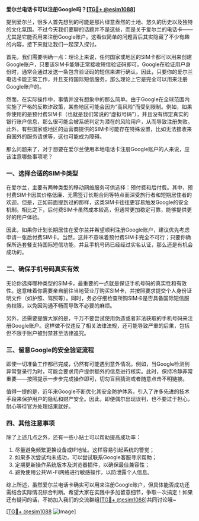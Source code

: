**爱尔兰电话卡可以注册Google吗？[[TG💪+ @esim1088](https://t.me/s/esim1088)]**

提到爱尔兰，很多人首先想到的可能是那片绿意盎然的土地、悠久的历史以及独特的文化氛围。不过今天我们要聊的话题并不是这些，而是关于爱尔兰的电话卡——尤其是它能否用来注册Google账户。这看似简单的问题背后其实隐藏了不少有趣的内容，接下来就让我们一起深入探讨。

首先，我们需要明确一点：理论上来说，任何国家或地区的SIM卡都可以用来创建Google账户，只要该SIM卡能够正常接收短信验证码即可。Google在验证用户身份时，通常会通过发送一条包含验证码的短信来进行确认。因此，只要你的爱尔兰电话卡能正常工作，并且支持国际短信服务，那么理论上它是完全可以用来注册Google账户的。

然而，在实际操作中，事情并没有想象中的那么简单。由于Google在全球范围内实施了严格的反欺诈政策，某些地区可能会因为“高风险”而受到限制。例如，如果你使用的是预付费SIM卡（也就是我们常说的“虚拟号码”），并且没有绑定真实的银行账户信息，那么很可能会被系统判定为潜在的风险用户，从而导致注册失败。此外，有些国家或地区的运营商提供的SIM卡可能存在特殊设置，比如无法接收来自国外的服务请求等，这也可能成为障碍。

那么问题来了，对于想要在爱尔兰使用本地电话卡注册Google账户的人来说，应该注意哪些事项呢？

### 一、选择合适的SIM卡类型

在爱尔兰，主要有两种类型的移动网络服务可供选择：预付费和后付费。其中，预付费SIM卡因其价格低廉、无需签订长期合同等特点而深受旅行者和短期居住者的欢迎。但是，正如前面提到过的那样，这类SIM卡往往更容易触发Google的安全机制。相比之下，后付费SIM卡虽然成本较高，但通常更加稳定可靠，能够提供更好的用户体验。

因此，如果你计划长期居住在爱尔兰并希望顺利注册Google账户，建议优先考虑申请一张后付费SIM卡。当然，这并不意味着预付费SIM卡完全不可行；只要你确保所选套餐支持国际短信功能，并且手机号码已经经过实名认证，那么还是有机会成功的。

### 二、确保手机号码真实有效

无论你选择哪种类型的SIM卡，最重要的一点就是保证手机号码的真实性和有效性。这意味着你需要亲自前往当地营业厅购买SIM卡，并按照要求提交个人身份证明文件（如护照、驾照等）。同时，务必仔细检查所购SIM卡是否具备国际短信服务权限，以免因沟通不畅而导致不必要的麻烦。

另外，还需要提醒大家的是，千万不要尝试使用伪造或者非法获取的手机号码来注册Google账户。这样做不仅违反了相关法律法规，还可能导致严重的后果，包括但不限于账户被封禁甚至法律追究。

### 三、留意Google的安全验证流程

即使一切准备工作都已完成，仍然有可能遇到意外情况。例如，当Google检测到异常登录行为时，可能会要求用户提供额外的信息进行核实。此时，保持冷静非常重要——按照提示一步步完成操作即可，切勿盲目猜测或者随意点击不明链接。

值得一提的是，近年来Google不断优化其安全防护体系，引入了许多先进的技术手段来保护用户的隐私和财产安全。因此，即便偶尔出现误判，也不要过于担心，耐心等待官方处理结果就好。

### 四、其他注意事项

除了上述几点之外，还有一些小贴士可以帮助提高成功率：

1. 尽量避免频繁更换设备或IP地址。这样容易引起系统的警觉；
2. 如果多次尝试均未成功，可以尝试联系Google客服寻求帮助；
3. 定期更新操作系统版本及浏览器插件，以确保最佳兼容性；
4. 避免使用公共Wi-Fi网络进行敏感操作，以防泄露个人信息。

综上所述，虽然爱尔兰电话卡确实可以用来注册Google账户，但具体能否成功还需结合实际情况综合判断。希望大家在实践中多加留意细节，争取一次搞定！如果还有疑问的话，不妨加入我们的交流群组[[TG💪+ @esim1088](https://t.me/s/esim1088)]共同讨论哦~

[[TG💪+ @esim1088](https://t.me/s/esim1088) ![Image](https://i.postimg.cc/4NQfJmqS/Snipaste-2025-05-13-00-14-12.png)]